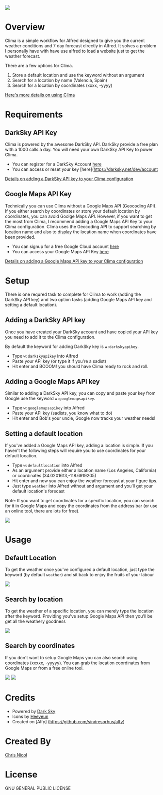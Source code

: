 <img style='text-align:center;' src='icons/clima-app-black.png' />

# Overview

Clima is a simple workflow for Alfred designed to give you the current weather conditions and 7 day forecast directly in Alfred. It solves a problem I personally have with have use alfred to load a website just to get the weather forecast.

There are a few options for Clima.

1. Store a default location and use the keyword without an argument
2. Search for a location by name (Valencia, Spain)
3. Search for a location by coordinates (xxxx, -yyyy)

[Here's more details on using Clima](#usage)

# Requirements

## DarkSky API Key

Clima is powered by the awesome DarkSky API. DarkSky provide a free plan with a 1000 calls a day. You will need your own DarkSky API Key to power Clima. 

* You can register for a DarkSky Account [here](https://darksky.net/dev/register)
* You can access or reset your key [here](https://darksky.net/dev/account

[Details on adding a DarkSky API key to your Clima configuration](#setup)

## Google Maps API Key

Technically you can use Clima without a Google Maps API (Geocoding API). If you either search by coordinates or store your default location by coordinates, you can avoid Goolge Maps API. However, if you want to get the most from Clima, I recommend adding a Google Maps API Key to your Clima configuration. Clima uses the Geocoding API to support searching by location name and also to display the location name when coordinates have been provided.

* You can signup for a free Google Cloud account [here](https://cloud.google.com/)
* You can access your Google Maps API Key [here](https://console.cloud.google.com/google/maps-apis/apis/geocoding-backend.googleapis.com/credentials?project=clima-1537246930306&duration=PT1H)

[Details on adding a Google Maps API key to your Clima configuration](#setup)

# Setup

There is one requred task to complete for Clima to work (adding the DarkSky API key) and two option tasks (adding Google Maps API key and setting a default location).

## Adding a DarkSky API key

Once you have created your DarkSky account and have copied your API key you need to add it to the Clima configuration. 

By default the keyword for adding DarkSky key is `w:darkskyapikey`. 

* Type `w:darkskyapikey` into Alfred 
* Paste your API key (or type it if you're a sadist)
* Hit enter and BOOOM! you should have Clima ready to rock and roll.

## Adding a Google Maps API key

Similar to adding a DarkSky API key, you can copy and paste your key from Google use the keyword `w:googlemapsapikey`.

* Type `w:googlemapsapikey` into Alfred
* Paste your API key (sadists, you know what to do)
* Hit enter and Bob's your uncle, Google now tracks your weather needs!

## Setting a default location

If you've added a Google Maps API key, adding a location is simple. If you haven't the following steps will require you to use coordinates for your default location. 

* Type `w:defaultlocation` into Alfred
* As an argument provide either a location name (Los Angeles, California) or coordinates (34.0201613,-118.6919205)
* Hit enter and now you can enjoy the weather forecast at your figure tips. 
* Just type `weather` into Alfred without and argument and you'll get your default location's forecast

Note: If you want to get coordinates for a specific location, you can search for it in Google Maps and copy the coordinates from the address bar (or use an online tool, there are lots for free).

<img src="images/finding-coordinates.png" />

# Usage

## Default Location 

To get the weather once you've configured a default location, just type the keyword (by default `weather`) and sit back to enjoy the fruits of your labour

<img src="images/usage-default-location.gif" />

## Search by location

To get the weather of a specific location, you can merely type the location after the keyword. Providing you've setup Google Maps API then you'll be get all the weathery goodness

<img src="images/usage-search-location.gif"/>

## Search by coordinates

If you don't want to setup Google Maps you can also search using coordinates (xxxxx, -yyyyy). You can grab the location coordinates from Google Maps or from a free online tool.

<img src="images/finding-coordinates.png" />

<img src="images/usage-search-coordinates.gif" /> 


# Credits

* Powered by [Dark Sky](https://darksky.net)
* Icons by [Heeyeun](https://www.behance.net/heeyeun)
* Created on [Alfy] (https://github.com/sindresorhus/alfy)

# Created By

[Chris Nicol](chrisnicol.me)

# License

GNU GENERAL PUBLIC LICENSE
